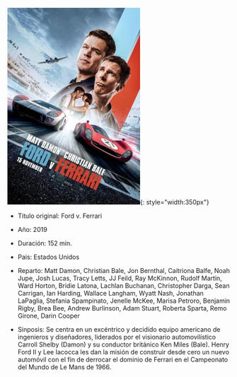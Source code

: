 ![Le mans 66](./img/lemans66.jpg){: style="width:350px"}

- Titulo original: Ford v. Ferrari

- Año: 2019

- Duración: 152 min.

- Pais: Estados Unidos

- Reparto: Matt Damon, Christian Bale, Jon Bernthal, Caitriona Balfe, Noah Jupe, Josh Lucas, Tracy Letts, JJ Feild, Ray McKinnon, Rudolf Martin, Ward Horton, Bridie Latona, Lachlan Buchanan, Christopher Darga, Sean Carrigan, Ian Harding, Wallace Langham, Wyatt Nash, Jonathan LaPaglia, Stefania Spampinato, Jenelle McKee, Marisa Petroro, Benjamin Rigby, Brea Bee, Andrew Burlinson, Adam Stuart, Roberta Sparta, Remo Girone, Darin Cooper

- Sinposis:    Se centra en un excéntrico y decidido equipo americano de ingenieros y diseñadores, liderados por el visionario automovilístico Carroll Shelby (Damon) y su conductor británico Ken Miles (Bale). Henry Ford II y Lee Iacocca les dan la misión de construir desde cero un nuevo automóvil con el fin de derrocar el dominio de Ferrari en el Campeonato del Mundo de Le Mans de 1966.